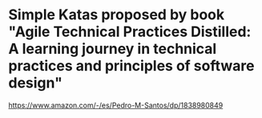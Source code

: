 # Simple Katas proposed by book "Agile Technical Practices Distilled: A learning journey in technical practices and principles of software design"

<https://www.amazon.com/-/es/Pedro-M-Santos/dp/1838980849>

